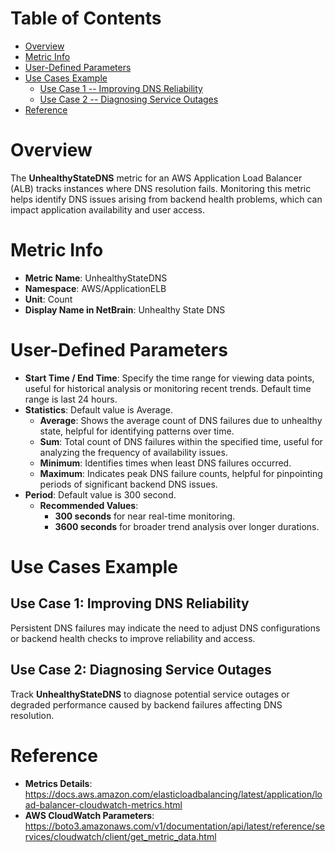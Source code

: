 # Table of Contents
- [Overview](#overview)
- [Metric Info](#metric-info)
- [User-Defined Parameters](#user-defined-parameters)
- [Use Cases Example](#example)
    - [Use Case 1 -- Improving DNS Reliability](#example-1) 
    - [Use Case 2 -- Diagnosing Service Outages](#example-2)
- [Reference](#reference)

# Overview <a name="overview"></a>
The <b>UnhealthyStateDNS</b> metric for an AWS Application Load Balancer (ALB) tracks instances where DNS resolution fails. Monitoring this metric helps identify DNS issues arising from backend health problems, which can impact application availability and user access.

# Metric Info <a name="metric-info"></a>
* <b>Metric Name</b>: UnhealthyStateDNS   
* <b>Namespace</b>: AWS/ApplicationELB
* <b>Unit</b>: Count
* <b>Display Name in NetBrain</b>: Unhealthy State DNS


# User-Defined Parameters <a name="user-defined-parameters"></a>
* <b>Start Time / End Time</b>: Specify the time range for viewing data points, useful for historical analysis or monitoring recent trends. Default time range is last 24 hours.
* <b>Statistics</b>: Default value is Average.
  * <b>Average</b>: Shows the average count of DNS failures due to unhealthy state, helpful for identifying patterns over time.
  * <b>Sum</b>: Total count of DNS failures within the specified time, useful for analyzing the frequency of availability issues.
  * <b>Minimum</b>: Identifies times when least DNS failures occurred.
  * <b>Maximum</b>: Indicates peak DNS failure counts, helpful for pinpointing periods of significant backend DNS issues.
* <b>Period</b>: Default value is 300 second.
  * <b>Recommended Values</b>:
    * <b>300 seconds</b> for near real-time monitoring.
    * <b>3600 seconds</b> for broader trend analysis over longer durations.

# Use Cases Example <a name="example"></a>
## Use Case 1: Improving DNS Reliability <a name="example-1"></a>
Persistent DNS failures may indicate the need to adjust DNS configurations or backend health checks to improve reliability and access.




## Use Case 2: Diagnosing Service Outages <a name="example-2"></a>
Track <b>UnhealthyStateDNS</b> to diagnose potential service outages or degraded performance caused by backend failures affecting DNS resolution.



# Reference <a name="reference"></a>
* <b>Metrics Details</b>: https://docs.aws.amazon.com/elasticloadbalancing/latest/application/load-balancer-cloudwatch-metrics.html
* <b>AWS CloudWatch Parameters</b>: https://boto3.amazonaws.com/v1/documentation/api/latest/reference/services/cloudwatch/client/get_metric_data.html